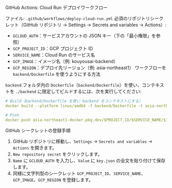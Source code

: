 GitHub Actions: Cloud Run デプロイワークフロー

ファイル: `.github/workflows/deploy-cloud-run.yml`
必須のリポジトリシークレット（GitHub リポジトリ → Settings → Secrets and variables → Actions）:
- `GCLOUD_AUTH`：サービスアカウントの JSON キー（下の「最小権限」を参照）
- `GCP_PROJECT_ID`：GCP プロジェクト ID
- `SERVICE_NAME`：Cloud Run のサービス名
- `GCP_IMAGE`：イメージ名（例: kouyousai-backend）
- `GCP_REGION`：デプロイ先リージョン（例: asia-northeast1）
ワークフローを `backend/Dockerfile` を使うようにする方法

`backend` フォルダ内の `Dockerfile`（`backend/Dockerfile`）を使い、コンテキストを `./backend` に限定してビルドするには、次を実行してください:

```yaml
# Build（backend/Dockerfile を使い backend をコンテキストにする）
docker build --platform linux/amd64 -f backend/Dockerfile -t asia-northeast1-docker.pkg.dev/$PROJECT_ID/$SERVICE_NAME/$IMAGE:$TAG ./backend

# Push
docker push asia-northeast1-docker.pkg.dev/$PROJECT_ID/$SERVICE_NAME/$IMAGE:$TAG
```

GitHub シークレットの登録手順
1. GitHub リポジトリに移動し、`Settings` → `Secrets and variables` → `Actions` を開きます。
2. `New repository secret` をクリックします。
3. `Name` に `GCLOUD_AUTH` を入力し、`Value` に `key.json` の全文を貼り付けて保存します。
4. 同様に文字列型のシークレット `GCP_PROJECT_ID`、`SERVICE_NAME`、`GCP_IMAGE`、`GCP_REGION` を登録します。